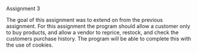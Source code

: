 Assignment 3

The goal of this assignment was to extend on from the previous assignment. For this assignment the program should allow a customer only to buy products, and allow a vendor to reprice, restock, and check the customers purchase history. The program will be able to complete this with the use of cookies.
